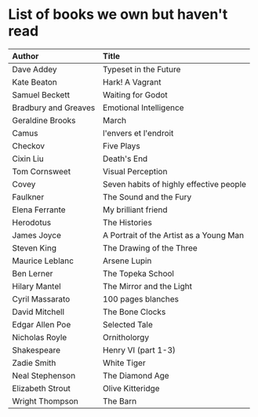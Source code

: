 # List of books we own but haven't read

Author | Title 
:------ |:------
Dave Addey | Typeset in the Future
Kate Beaton | Hark! A Vagrant
Samuel Beckett | Waiting for Godot
Bradbury and Greaves | Emotional Intelligence
Geraldine Brooks | March
Camus | l'envers et l'endroit
Checkov | Five Plays
Cixin Liu | Death's End
Tom Cornsweet | Visual Perception
Covey | Seven habits of highly effective people
Faulkner | The Sound and the Fury
Elena Ferrante | My brilliant friend
Herodotus | The Histories
James Joyce | A Portrait of the Artist as a Young Man
Steven King | The Drawing of the Three
Maurice Leblanc | Arsene Lupin
Ben Lerner | The Topeka School
Hilary Mantel | The Mirror and the Light
Cyril Massarato | 100 pages blanches
David Mitchell | The Bone Clocks
Edgar Allen Poe | Selected Tale
Nicholas Royle | Ornitholorgy
Shakespeare | Henry VI (part 1-3)
Zadie Smith | White Tiger
Neal Stephenson | The Diamond Age
Elizabeth Strout | Olive Kitteridge
Wright Thompson | The Barn
